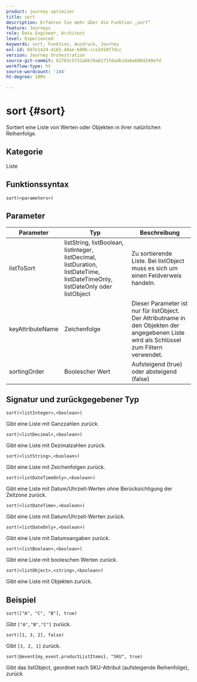 ```yaml
---
product: journey optimizer
title: sort
description: Erfahren Sie mehr über die Funktion „sort“
feature: Journeys
role: Data Engineer, Architect
level: Experienced
keywords: sort, Funktion, Ausdruck, Journey
exl-id: 607e1424-4165-48ae-b896-cce2d18f7dcc
version: Journey Orchestration
source-git-commit: 62783c5731a8b78a8171fdadb1da8a680d249efd
workflow-type: ht
source-wordcount: '144'
ht-degree: 100%

---
```


# sort {#sort}

Sortiert eine Liste von Werten oder Objekten in ihrer natürlichen Reihenfolge.

## Kategorie

Liste

## Funktionssyntax

`sort(<parameters>)`

## Parameter

| Parameter | Typ | Beschreibung |
|-----------|------------------|------------------|
| listToSort | listString, listBoolean, listInteger, listDecimal, listDuration, listDateTime, listDateTimeOnly, listDateOnly oder listObject | Zu sortierende Liste. Bei listObject muss es sich um einen Feldverweis handeln. |
| keyAttributeName | Zeichenfolge | Dieser Parameter ist nur für listObject. Der Attributname in den Objekten der angegebenen Liste wird als Schlüssel zum Filtern verwendet. |
| sortingOrder | Boolescher Wert | Aufsteigend (true) oder absteigend (false) |

## Signatur und zurückgegebener Typ

`sort(<listInteger>,<boolean>)`

Gibt eine Liste mit Ganzzahlen zurück.

`sort(<listDecimal>,<boolean>)`

Gibt eine Liste mit Dezimalzahlen zurück.

`sort(<listString>,<boolean>)`

Gibt eine Liste mit Zeichenfolgen zurück.

`sort(<listDateTimeOnly>,<boolean>)`

Gibt eine Liste mit Datum/Uhrzeit-Werten ohne Berücksichtigung der Zeitzone zurück.

`sort(<listDateTime>,<boolean>)`

Gibt eine Liste mit Datum/Uhrzeit-Werten zurück.

`sort(<listDateOnly>,<boolean>)`

Gibt eine Liste mit Datumsangaben zurück.

`sort(<listBoolean>,<boolean>)`

Gibt eine Liste mit booleschen Werten zurück.

`sort(<listObject>,<string>,<boolean>)`

Gibt eine Liste mit Objekten zurück.

## Beispiel

`sort(["A", "C", "B"], true)`

Gibt `["A","B","C"]` zurück.

`sort([1, 3, 2], false)`

Gibt `[3, 2, 1]` zurück.

`sort(@event{my_event.productListItems}, "SKU", true)`

Gibt das listObject, geordnet nach SKU-Attribut (aufsteigende Reihenfolge), zurück

